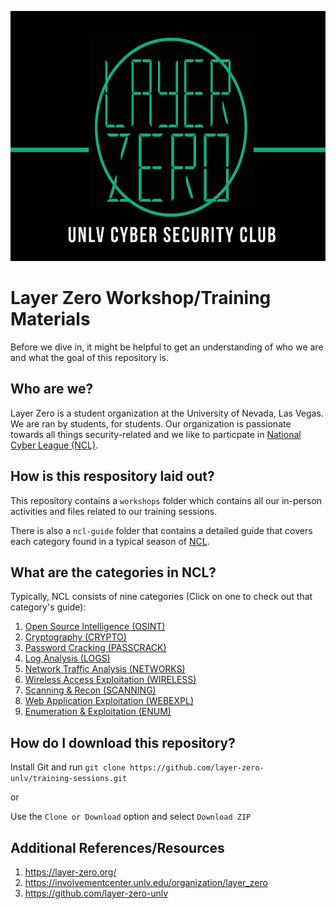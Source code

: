 <p align="center">
  <img src="https://raw.githubusercontent.com/layer-zero-unlv/training-sessions/master/images/layer-zero-logo.png" width="600" height="400" />
</p>

<!-- TODO: Maybe modify the img src to local like images/layer-zero-logo.png to prevent hard-coding in the source -->

# Layer Zero Workshop/Training Materials

Before we dive in, it might be helpful to get an understanding of who we are and what the goal of this repository is.

## Who are we?

Layer Zero is a student organization at the University of Nevada, Las Vegas. We are ran by students, for students. Our organization is passionate towards all things security-related and we like to particpate in [National Cyber League (NCL)](https://www.nationalcyberleague.org/).

## How is this respository laid out?

This repository contains a `workshops` folder which contains all our in-person activities and files related to our training sessions. 

There is also a `ncl-guide` folder that contains a detailed guide that covers each category found in a typical season of [NCL](https://www.nationalcyberleague.org/).

## What are the categories in NCL?

Typically, NCL consists of nine categories (Click on one to check out that category's guide):
1. [Open Source Intelligence (OSINT)](ncl-guide/osint/OSINT.md)
2. [Cryptography (CRYPTO)](ncl-guide/crypto/CRYPTO.md)
3. [Password Cracking (PASSCRACK)](ncl-guide/passcrack/PASSCRACK.md)
4. [Log Analysis (LOGS)](ncl-guide/logs/LOGS.md)
5. [Network Traffic Analysis (NETWORKS)](ncl-guide/networks/NETWORKS.md)
6. [Wireless Access Exploitation (WIRELESS)](ncl-guide/wireless/WIRELESS.md)
7. [Scanning & Recon (SCANNING)](ncl-guide/scanning/SCANNING.md)
8. [Web Application Exploitation (WEBEXPL)](ncl-guide/webexpl/WEBEXPL.md)
9. [Enumeration & Exploitation (ENUM)](ncl-guide/enum/ENUM.md)

## How do I download this repository?

Install Git and run `git clone https://github.com/layer-zero-unlv/training-sessions.git`

or 

Use the `Clone or Download` option and select `Download ZIP`

## Additional References/Resources
1. https://layer-zero.org/
2. https://involvementcenter.unlv.edu/organization/layer_zero
3. https://github.com/layer-zero-unlv